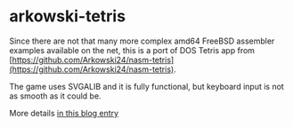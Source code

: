 # arkowski-tetris

Since there are not that many more complex amd64 FreeBSD assembler examples available on the net, this is a port of DOS Tetris app from [https://github.com/Arkowski24/nasm-tetris](https://github.com/Arkowski24/nasm-tetris).

The game uses SVGALIB and it is fully functional, but keyboard input is not as smooth as it could be.

More details [in this blog entry](https://honeyguide.eu/posts/asm64-fbsd/)
